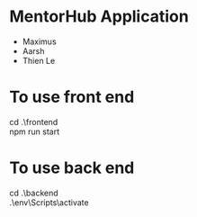 # MentorHub Application
- Maximus 
- Aarsh
- Thien Le

# To use front end
cd .\frontend\
npm run start

# To use back end
cd .\backend\
.\env\Scripts\activate